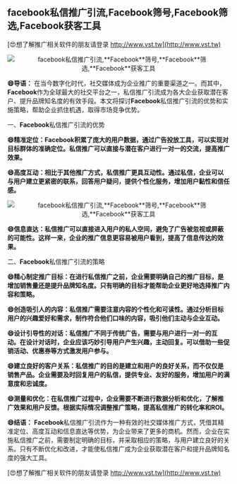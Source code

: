 ## **facebook私信推广引流,**Facebook**筛号,**Facebook**筛选,**Facebook**获客工具**

[😍想了解推广相关软件的朋友请登录 http://www.vst.tw](http://www.vst.tw)

 <center><img src="https://vst.tw/MP4/tuiguang/png/0.png" alt="facebook私信推广引流,**Facebook**筛号,**Facebook**筛选,**Facebook**获客工具"></center>

**😄导语：**
在当今数字化时代，社交媒体成为企业推广的重要渠道之一。而其中，**Facebook**作为全球最大的社交平台之一，私信推广引流成为各大企业获取潜在客户、提升品牌知名度的有效手段。本文将探讨**Facebook**私信推广引流的优势和实施策略，帮助企业抓住机遇，取得市场竞争优势。

一、**Facebook**私信推广引流的优势

**😄精准定位：**Facebook**积累了庞大的用户数据，通过广告投放工具，可以实现对目标群体的准确定位。私信推广可以直接与潜在客户进行一对一的交流，提高推广效果。**

**😄高度互动：相比于其他推广方式，私信推广更具互动性。通过私信，企业可以与用户建立更紧密的联系，回答用户疑问，提供个性化服务，增加用户黏性和信任感。**

 <center><img src="https://vst.tw/MP4/tuiguang/png/7.png" alt="facebook私信推广引流,**Facebook**筛号,**Facebook**筛选,**Facebook**获客工具"></center>

**😄信息直达：私信推广可以直接进入用户的私人空间，避免了广告被忽视或屏蔽的可能性。这样一来，企业的推广信息更容易被用户看到，提高了信息传达的效果。**

二、**Facebook**私信推广引流的策略

**😄精心制定推广目标：在进行私信推广之前，企业需要明确自己的推广目标，是增加销售量还是提升品牌知名度。只有明确的目标才能帮助企业更好地选择推广内容和策略。**

**😄创造吸引人的内容：私信推广需要注意内容的个性化和可读性。通过分析目标用户的兴趣爱好和需求，制作符合他们口味的内容，吸引他们主动与企业互动。**

**😄设计引导性的对话：私信推广不同于传统广告，需要与用户进行一对一的互动。在设计对话时，企业应该巧妙引导用户产生兴趣，主动回复。可以借助一些促销活动、优惠券等方式激发用户参与。**

**😄建立良好的客户关系：私信推广的目的是建立和用户的良好关系，而不仅仅是销售产品。企业需要及时回复用户的私信，提供专业、友好的服务，增加用户的满意度和忠诚度。**

**😄测量和优化：在私信推广过程中，企业需要不断进行数据分析和优化，了解推广效果和用户反馈。根据实际情况调整推广策略，提高私信推广的转化率和ROI。**

**😄结语：**
**Facebook**私信推广引流作为一种有效的社交媒体推广方式，凭借其精准定位、高度互动和信息直达等优势，为企业带来了更多的商机。然而，企业在实施私信推广之前，需要制定明确的目标，并采取相应的策略，与用户建立良好的关系。只有不断优化和改进，才能使私信推广成为企业获取潜在客户和提升品牌知名度的强大工具。

[😍想了解推广相关软件的朋友请登录 http://www.vst.tw](http://www.vst.tw)



